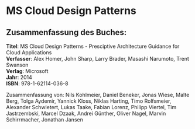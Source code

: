 # MS Cloud Design Patterns

## Zusammenfassung des Buches:

**Titel**: MS Cloud Design Patterns - Presciptive Architecture Guidance for Cloud Applications  
**Verfasser**: Alex Homer, John Sharp, Larry Brader, Masashi Narumoto, Trent Swanson  
**Verlag**: Microsoft  
**Jahr**: 2014  
**ISBN**: 978-1-62114-036-8

Zusammenfassung von: Nils Kohlmeier, Daniel Beneker, Jonas Wiese, Malte Berg, Tolga Aydemir, Yannick Kloss, Niklas Harting, Timo Rolfsmeier, Alexander Schwietert, Lukas Taake, Fabian Lorenz, Philipp Viertel, Tim Jastrzembski, Marcel Dzaak, Andrei Günther, Oliver Nagel, Marvin Schirrmacher, Jonathan Jansen

